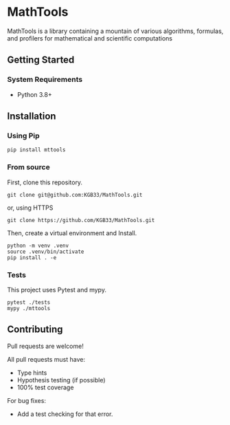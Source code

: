 # MathTools

MathTools is a library containing a mountain of various algorithms, formulas, and profilers for mathematical and scientific computations

## Getting Started

### System Requirements
  * Python 3.8+

## Installation

### Using Pip

```
pip install mttools
```

### From source

  First, clone this repository.
  ```
  git clone git@github.com:KGB33/MathTools.git
  ```
  or, using HTTPS
  ```
  git clone https://github.com/KGB33/MathTools.git
  ```

  Then, create a virtual environment and Install.
  ```
  python -m venv .venv
  source .venv/bin/activate
  pip install . -e
  ```



### Tests

  This project uses Pytest and mypy.

  ```
  pytest ./tests
  mypy ./mttools
  ```

## Contributing
  Pull requests are welcome!

  All pull requests must have:

  * Type hints
  * Hypothesis testing (if possible)
  * 100% test coverage

  For bug fixes:

   * Add a test checking for that error.
